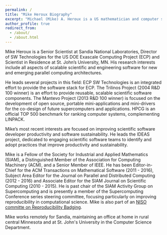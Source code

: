 ```yaml
---
permalink: /
title: "Mike Heroux Biography"
excerpt: "Michael (Mike) A. Heroux is a US mathematician and computer scientist working for the US Department of Energy and St. John's University, MN"
author_profile: true
redirect_from: 
  - /about/
  - /about.html
---
```


Mike Heroux is a Senior Scientist at Sandia National Laboratories, Director of SW Technologies for the US DOE Exascale Computing Project (ECP) and Scientist in Residence at St. John’s University, MN. His research interests include all aspects of scalable scientific and engineering software for new and emerging parallel computing architectures. 

He leads several projects in this field: ECP SW Technologies is an integrated effort to provide the software stack for ECP. The Trilinos Project (2004 R&D 100 winner) is an effort to provide reusable, scalable scientific software components. The Mantevo Project (2013 R&D 100 winner) is focused on the development of open source, portable mini-applications and mini-drivers for the co-design of future supercomputers and applications. HPCG is an official TOP 500 benchmark for ranking computer systems, complementing LINPACK.

Mike’s most recent interests are focused on improving scientific software developer productivity and software sustainability.  He leads the IDEAS project, dedicated to engaging scientific software teams to identify and adopt practices that improve productivity and sustainability.

Mike is a Fellow of the Society for Industrial and Applied Mathematics (SIAM), a Distinguished Member of the Association for Computing Machinery (ACM), and a Senior Member of IEEE. He has been Editor-in-Chief for the ACM Transactions on Mathematical Software (2011 - 2016), Subject Area Editor for the Journal on Parallel and Distributed Computing (2012 - 2016) and Associate Editor for the SIAM Journal on Scientific Computing (2010 - 2015).  He is past chair of the SIAM Activity Group on Supercomputing and is presently a member of the Supercomputing Conference series steering committee, focusing particularly on improving reproducibility in computational science.  Mike is also part of an [NISO committe on Reproducibility Badging](https://www.niso.org/niso-io/2019/01/new-niso-project-badging-scheme-reproducibility-computational-and-computing).

Mike works remotely for Sandia, maintaining an office at home in rural central Minnesota and at St. John's University in the Computer Science Department.
